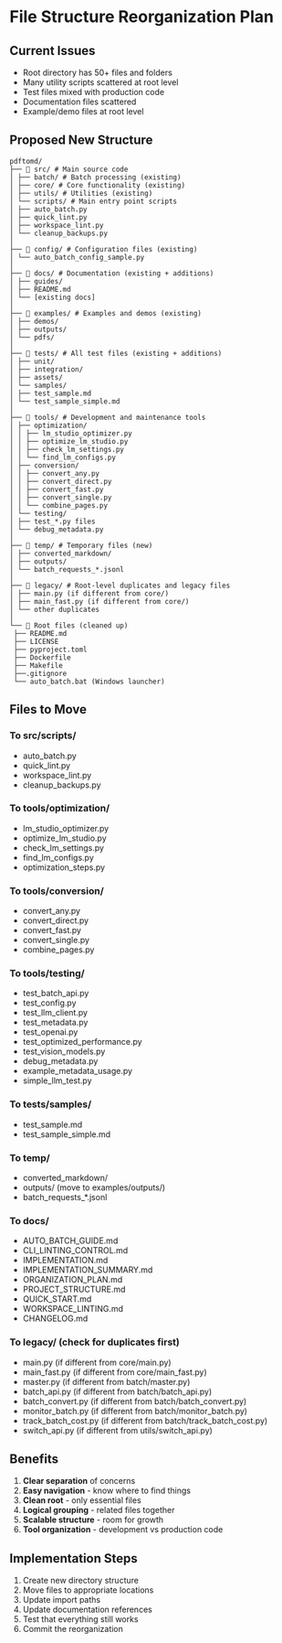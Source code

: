 # File Structure Reorganization Plan

## Current Issues

- Root directory has 50+ files and folders
- Many utility scripts scattered at root level
- Test files mixed with production code
- Documentation files scattered
- Example/demo files at root level

## Proposed New Structure
```
pdftomd/
├── 📁 src/ # Main source code
│ ├── batch/ # Batch processing (existing)
│ ├── core/ # Core functionality (existing)
│ ├── utils/ # Utilities (existing)
│ └── scripts/ # Main entry point scripts
│ ├── auto_batch.py
│ ├── quick_lint.py
│ ├── workspace_lint.py
│ └── cleanup_backups.py
│
├── 📁 config/ # Configuration files (existing)
│ └── auto_batch_config_sample.py
│
├── 📁 docs/ # Documentation (existing + additions)
│ ├── guides/
│ ├── README.md
│ └── [existing docs]
│
├── 📁 examples/ # Examples and demos (existing)
│ ├── demos/
│ ├── outputs/
│ └── pdfs/
│
├── 📁 tests/ # All test files (existing + additions)
│ ├── unit/
│ ├── integration/
│ ├── assets/
│ └── samples/
│ ├── test_sample.md
│ └── test_sample_simple.md
│
├── 📁 tools/ # Development and maintenance tools
│ ├── optimization/
│ │ ├── lm_studio_optimizer.py
│ │ ├── optimize_lm_studio.py
│ │ ├── check_lm_settings.py
│ │ └── find_lm_configs.py
│ ├── conversion/
│ │ ├── convert_any.py
│ │ ├── convert_direct.py
│ │ ├── convert_fast.py
│ │ ├── convert_single.py
│ │ └── combine_pages.py
│ └── testing/
│ ├── test_*.py files
│ └── debug_metadata.py
│
├── 📁 temp/ # Temporary files (new)
│ ├── converted_markdown/
│ ├── outputs/
│ └── batch_requests_*.jsonl
│
├── 📁 legacy/ # Root-level duplicates and legacy files
│ ├── main.py (if different from core/)
│ ├── main_fast.py (if different from core/)
│ └── other duplicates
│
└── 📄 Root files (cleaned up)
 ├── README.md
 ├── LICENSE
 ├── pyproject.toml
 ├── Dockerfile
 ├── Makefile
 ├──.gitignore
 └── auto_batch.bat (Windows launcher)
```
## Files to Move

### To src/scripts/

- auto_batch.py
- quick_lint.py
- workspace_lint.py
- cleanup_backups.py

### To tools/optimization/

- lm_studio_optimizer.py
- optimize_lm_studio.py
- check_lm_settings.py
- find_lm_configs.py
- optimization_steps.py

### To tools/conversion/

- convert_any.py
- convert_direct.py
- convert_fast.py
- convert_single.py
- combine_pages.py

### To tools/testing/

- test_batch_api.py
- test_config.py
- test_llm_client.py
- test_metadata.py
- test_openai.py
- test_optimized_performance.py
- test_vision_models.py
- debug_metadata.py
- example_metadata_usage.py
- simple_llm_test.py

### To tests/samples/

- test_sample.md
- test_sample_simple.md

### To temp/

- converted_markdown/
- outputs/ (move to examples/outputs/)
- batch_requests_*.jsonl

### To docs/

- AUTO_BATCH_GUIDE.md
- CLI_LINTING_CONTROL.md
- IMPLEMENTATION.md
- IMPLEMENTATION_SUMMARY.md
- ORGANIZATION_PLAN.md
- PROJECT_STRUCTURE.md
- QUICK_START.md
- WORKSPACE_LINTING.md
- CHANGELOG.md

### To legacy/ (check for duplicates first)

- main.py (if different from core/main.py)
- main_fast.py (if different from core/main_fast.py)
- master.py (if different from batch/master.py)
- batch_api.py (if different from batch/batch_api.py)
- batch_convert.py (if different from batch/batch_convert.py)
- monitor_batch.py (if different from batch/monitor_batch.py)
- track_batch_cost.py (if different from batch/track_batch_cost.py)
- switch_api.py (if different from utils/switch_api.py)

## Benefits

1. **Clear separation** of concerns
2. **Easy navigation** - know where to find things
3. **Clean root** - only essential files
4. **Logical grouping** - related files together
5. **Scalable structure** - room for growth
6. **Tool organization** - development vs production code

## Implementation Steps

1. Create new directory structure
2. Move files to appropriate locations
3. Update import paths
4. Update documentation references
5. Test that everything still works
6. Commit the reorganization
